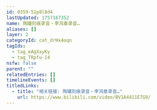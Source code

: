 ```yaml
---
id: 0359-51p8l8d4
lastUpdated: 1757167352
name: 陶罐刻痕录音・李鸿章录音…
aliases: []
layer: 2
categoryId: cat_drHx4oqn
tagIds:
  - tag_eAgXxyKy
  - tag_TRpfu-I4
nsfw: false
parent: ""
relatedEntries: []
timelineEvents: []
titledLinks:
  - title: "相关链接: 陶罐刻痕录音・李鸿章录音…"
    url: https://www.bilibili.com/video/BV1A4411E7G9/
---
```


